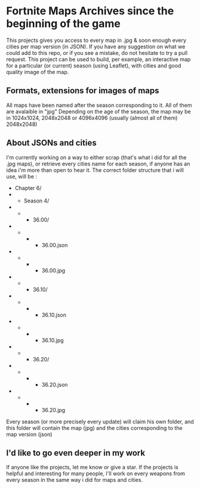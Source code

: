 # Fortnite Maps Archives since the beginning of the game

This projects gives you access to every map in .jpg & soon enough every cities per map version (in JSON).
If you have any suggestion on what we could add to this repo, or if you see a mistake, do not hesitate to try a pull request.
This project can be used to build, per example, an interactive map for a particular (or current) season (using Leaflet), with cities and good quality image of the map.

## Formats, extensions for images of maps

All maps have been named after the season corresponding to it.
All of them are avalaible in "jpg"
Depending on the age of the season, the map may be in 1024x1024, 2048x2048 or 4096x4096 (usually (almost all of them) 2048x2048)

## About JSONs and cities

I'm currently working on a way to either scrap (that's what i did for all the .jpg maps), or retrieve every cities name for each season, if anyone has an idea i'm more than open to hear it.
The correct folder structure that i will use, will be :
- Chapter 6/
- - Season 4/
- - -  36.00/
- - - - 36.00.json
- - - - 36.00.jpg
- - -  36.10/
- - - - 36.10.json
- - - - 36.10.jpg
- - -  36.20/
- - - - 36.20.json
- - - - 36.20.jpg

Every season (or more precisely every update) will claim his own folder, and this folder will contain the map (jpg) and the cities corresponding to the map version (json)

## I'd like to go even deeper in my work

If anyone like the projects, let me know or give a star. If the projects is helpful and interesting for many people, I'll work on every weapons from every season in the same way i did for maps and cities.

